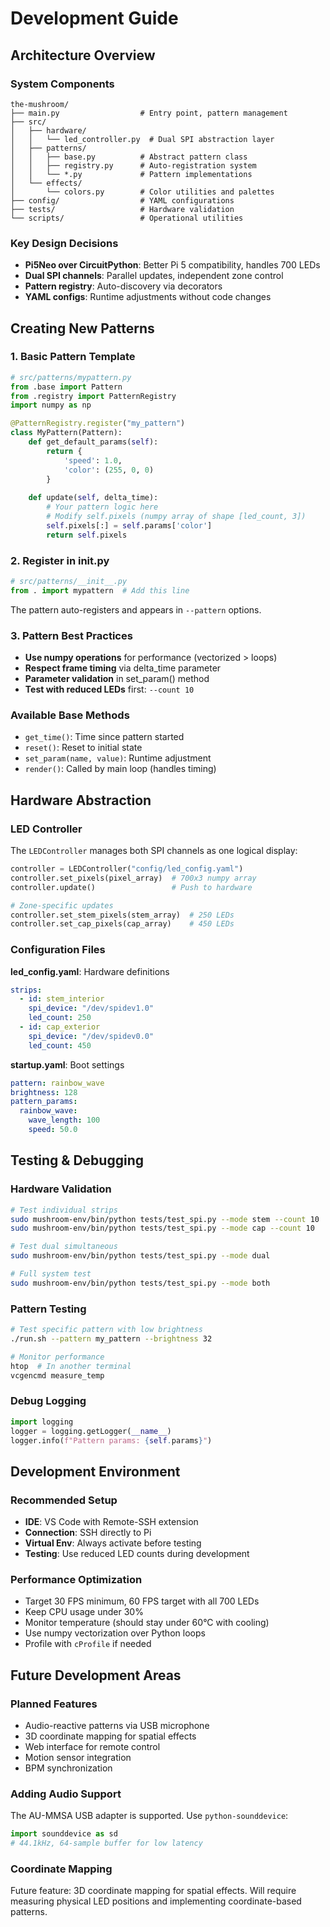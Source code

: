 # Development Guide

## Architecture Overview

### System Components
```
the-mushroom/
├── main.py                  # Entry point, pattern management
├── src/
│   ├── hardware/
│   │   └── led_controller.py  # Dual SPI abstraction layer
│   ├── patterns/
│   │   ├── base.py          # Abstract pattern class
│   │   ├── registry.py      # Auto-registration system
│   │   └── *.py             # Pattern implementations
│   └── effects/
│       └── colors.py        # Color utilities and palettes
├── config/                  # YAML configurations
├── tests/                   # Hardware validation
└── scripts/                 # Operational utilities
```

### Key Design Decisions
- **Pi5Neo over CircuitPython**: Better Pi 5 compatibility, handles 700 LEDs
- **Dual SPI channels**: Parallel updates, independent zone control
- **Pattern registry**: Auto-discovery via decorators
- **YAML configs**: Runtime adjustments without code changes

## Creating New Patterns

### 1. Basic Pattern Template

```python
# src/patterns/mypattern.py
from .base import Pattern
from .registry import PatternRegistry
import numpy as np

@PatternRegistry.register("my_pattern")
class MyPattern(Pattern):
    def get_default_params(self):
        return {
            'speed': 1.0,
            'color': (255, 0, 0)
        }
    
    def update(self, delta_time):
        # Your pattern logic here
        # Modify self.pixels (numpy array of shape [led_count, 3])
        self.pixels[:] = self.params['color']
        return self.pixels
```

### 2. Register in __init__.py

```python
# src/patterns/__init__.py
from . import mypattern  # Add this line
```

The pattern auto-registers and appears in `--pattern` options.

### 3. Pattern Best Practices

- **Use numpy operations** for performance (vectorized > loops)
- **Respect frame timing** via delta_time parameter
- **Parameter validation** in set_param() method
- **Test with reduced LEDs** first: `--count 10`

### Available Base Methods
- `get_time()`: Time since pattern started
- `reset()`: Reset to initial state  
- `set_param(name, value)`: Runtime adjustment
- `render()`: Called by main loop (handles timing)

## Hardware Abstraction

### LED Controller
The `LEDController` manages both SPI channels as one logical display:

```python
controller = LEDController("config/led_config.yaml")
controller.set_pixels(pixel_array)  # 700x3 numpy array
controller.update()                 # Push to hardware

# Zone-specific updates
controller.set_stem_pixels(stem_array)  # 250 LEDs
controller.set_cap_pixels(cap_array)    # 450 LEDs
```

### Configuration Files

**led_config.yaml**: Hardware definitions
```yaml
strips:
  - id: stem_interior
    spi_device: "/dev/spidev1.0"
    led_count: 250
  - id: cap_exterior  
    spi_device: "/dev/spidev0.0"
    led_count: 450
```

**startup.yaml**: Boot settings
```yaml
pattern: rainbow_wave
brightness: 128
pattern_params:
  rainbow_wave:
    wave_length: 100
    speed: 50.0
```

## Testing & Debugging

### Hardware Validation
```bash
# Test individual strips
sudo mushroom-env/bin/python tests/test_spi.py --mode stem --count 10
sudo mushroom-env/bin/python tests/test_spi.py --mode cap --count 10

# Test dual simultaneous
sudo mushroom-env/bin/python tests/test_spi.py --mode dual

# Full system test
sudo mushroom-env/bin/python tests/test_spi.py --mode both
```

### Pattern Testing
```bash
# Test specific pattern with low brightness
./run.sh --pattern my_pattern --brightness 32

# Monitor performance
htop  # In another terminal
vcgencmd measure_temp
```

### Debug Logging
```python
import logging
logger = logging.getLogger(__name__)
logger.info(f"Pattern params: {self.params}")
```

## Development Environment

### Recommended Setup
- **IDE**: VS Code with Remote-SSH extension
- **Connection**: SSH directly to Pi
- **Virtual Env**: Always activate before testing
- **Testing**: Use reduced LED counts during development

### Performance Optimization
- Target 30 FPS minimum, 60 FPS target with all 700 LEDs
- Keep CPU usage under 30%
- Monitor temperature (should stay under 60°C with cooling)
- Use numpy vectorization over Python loops
- Profile with `cProfile` if needed

## Future Development Areas

### Planned Features
- Audio-reactive patterns via USB microphone
- 3D coordinate mapping for spatial effects  
- Web interface for remote control
- Motion sensor integration
- BPM synchronization

### Adding Audio Support
The AU-MMSA USB adapter is supported. Use `python-sounddevice`:
```python
import sounddevice as sd
# 44.1kHz, 64-sample buffer for low latency
```

### Coordinate Mapping
Future feature: 3D coordinate mapping for spatial effects. Will require measuring physical LED positions and implementing coordinate-based patterns.